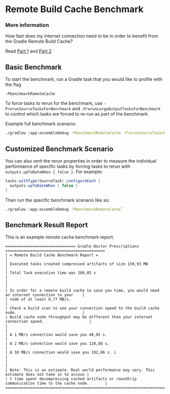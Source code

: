 # Remote Build Cache Benchmark

### More information
How fast does my internet connection need to be in order to benefit from the Gradle Remote Build Cache?

Read [Part 1](https://medium.com/swlh/how-fast-does-my-internet-need-to-be-to-use-the-gradle-remote-build-cache-part-1-4acaa6f9a2fa) and [Part 2](https://medium.com/@runningcode/how-fast-does-my-internet-need-to-be-to-use-the-gradle-remote-build-cache-part-2-1bc2b171f19)


## Basic Benchmark
To start the benchmark, run a Gradle task that you would like to profile with the flag
```
-PbenchmarkRemoteCache
```

To force tasks to rerun for the benchmark, use `-PrerunSourceTasksForBenchmark` and `-PrerunLargeOutputTasksForBenchmark` to control which tasks are forced to re-run as part of the benchmark.

Example full benchmark scenario:
``` bash
./gradlew :app:assembleDebug -PbenchmarkRemoteCache -PrerunSourceTasksForBenchmark -PrerunLargeOutputTasksForBenchmark`
```


## Customized Benchmark Scenario
You can also omit the rerun properties in order to measure the individual performance of specific tasks by forcing tasks to rerun with `outputs.upToDateWhen { false }`. For example:
``` groovy
tasks.withType(SourceTask).configureEach {
  outputs.upToDateWhen { false }
}
```

Then run the specific benchmark scenario like so:
``` bash
./gradlew :app:assembleDebug -PbenchmarkRemoteCache`
```


## Benchmark Result Report
This is an example remote cache benchmark report.
```
=============================== Gradle Doctor Prescriptions ============================================
| = Remote Build Cache Benchmark Report =                                                              |
| Executed tasks created compressed artifacts of size 159,93 MB                                        |
| Total Task execution time was 208,85 s                                                               |
|                                                                                                      |
| In order for a remote build cache to save you time, you would need an internet connection to your    |
| node of at least 0,77 MB/s.                                                                          |
| Check a build scan to see your connection speed to the build cache node.                             |
| Build cache node throughput may be different than your internet connection speed.                    |
|                                                                                                      |
| A 1 MB/s connection would save you 48,92 s.                                                          |
| A 2 MB/s connection would save you 128,88 s.                                                         |
| A 10 MB/s connection would save you 192,86 s. i                                                      |
|                                                                                                      |
| Note: This is an estimate. Real world performance may vary. This estimate does not take in to accoun |
| t time spent decompressing cached artifacts or roundtrip communication time to the cache node.       |
========================================================================================================
```

